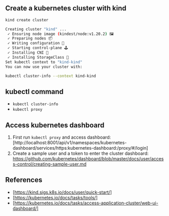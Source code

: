 ## Create a kubernetes cluster with kind

```bash
kind create cluster
```

```bash
Creating cluster "kind" ...
 ✓ Ensuring node image (kindest/node:v1.20.2) 🖼
 ✓ Preparing nodes 📦
 ✓ Writing configuration 📜
 ✓ Starting control-plane 🕹️
 ✓ Installing CNI 🔌
 ✓ Installing StorageClass 💾
Set kubectl context to "kind-kind"
You can now use your cluster with:

kubectl cluster-info --context kind-kind
```

## kubectl command

- `kubectl cluster-info`
- `kubectl proxy`

## Access kubernetes dashboard

1. First run `kubectl proxy` and access dashboard:
   [http://localhost:8001/api/v1/namespaces/kubernetes-dashboard/services/https:kubernetes-dashboard:/proxy/#/login]
2. Create a sample user and a token to enter the cluster dashboard:
   https://github.com/kubernetes/dashboard/blob/master/docs/user/access-control/creating-sample-user.md

## References

- [https://kind.sigs.k8s.io/docs/user/quick-start/]
- [https://kubernetes.io/docs/tasks/tools/]
- [https://kubernetes.io/docs/tasks/access-application-cluster/web-ui-dashboard/]
